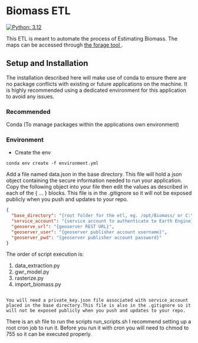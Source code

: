 # Biomass ETL

[![Python: 3.12](https://img.shields.io/badge/python-3.12-blue.svg)](https://www.python.org/)

This ETL is meant to automate the process of Estimating Biomass. The maps can be accessed through [the forage tool ](https://et.waterpointsmonitoring.net/forage).

## Setup and Installation

The installation described here will make use of conda to ensure there are no package conflicts with
existing or future applications on the machine. It is highly recommended using a dedicated environment
for this application to avoid any issues.

### Recommended

Conda (To manage packages within the applications own environment)

### Environment

- Create the env

```commandline
conda env create -f environment.yml
```

Add a file named data.json in the base directory. This file will hold a json object containing
the secure information needed to run your application. Copy the following object into your file then
edit the values as described in each of the { ... } blocks. This file is in the .gitignore so it will
not be exposed publicly when you push and updates to your repo.

```json
{
  "base_directory": "{root folder for the etl, eg. /opt/Biomass/ or C:\\Biomass\\}",
  "service_account": "{service account to authenticate to Earth Engine}",
  "geoserve_url": "{geoserver REST URL}",
  "geoserver_user": "{geoserver publisher account username}",
  "geoserver_pwd": "{geoserver publisher account password}"
}
```

The order of script execution is:

1. data_extraction.py
2. gwr_model.py
3. rasterize.py
4. import_biomass.py

```

You will need a private_key.json file associated with service_account placed in the base directory.This file is also in the .gitignore so it will not be exposed publicly when you push and updates to your repo.

```

There is an sh file to run the scripts run_scripts.sh I recommend setting up a root cron job to run it.
Before you run it with cron you will need to chmod to 755 so it can be executed properly.
